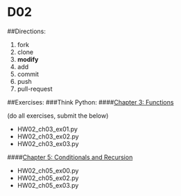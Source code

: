 # D02

##Directions:

1. fork
1. clone
1. **modify**
1. add
1. commit
1. push
1. pull-request

##Exercises:
###Think Python:
####[Chapter 3: Functions][ch3]

(do all exercises, submit the below)
+ HW02_ch03_ex01.py
+ HW02_ch03_ex02.py
+ HW02_ch03_ex03.py

####[Chapter 5: Conditionals and Recursion][ch5]
+ HW02_ch05_ex00.py
+ HW02_ch05_ex02.py
+ HW02_ch05_ex03.py


<!-- Links -->

[ch3]: http://greenteapress.com/thinkpython2/html/thinkpython2004.html
[ch5]: http://greenteapress.com/thinkpython2/html/thinkpython2006.html